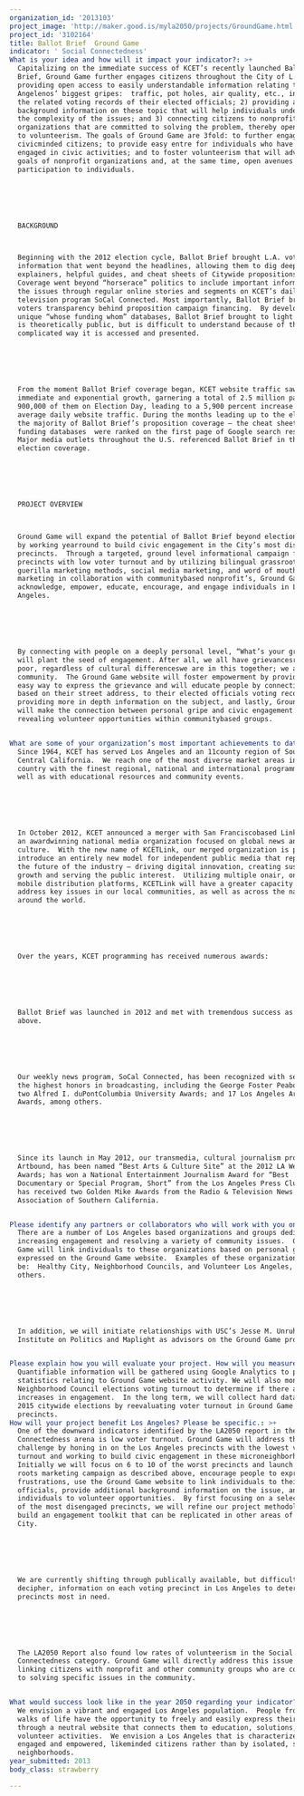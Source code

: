 ```yaml
---
organization_id: '2013103'
project_image: 'http://maker.good.is/myla2050/projects/GroundGame.html'
project_id: '3102164'
title: Ballot Brief  Ground Game
indicator: ' Social Connectedness'
What is your idea and how will it impact your indicator?: >+
  Capitalizing on the immediate success of KCET’s recently launched Ballot
  Brief, Ground Game further engages citizens throughout the City of L.A. by 1)
  providing open access to easily understandable information relating to
  Angelenos’ biggest gripes:  traffic, pot holes, air quality, etc., including
  the related voting records of their elected officials; 2) providing additional
  background information on these topic that will help individuals understand
  the complexity of the issues; and 3) connecting citizens to nonprofit
  organizations that are committed to solving the problem, thereby opening doors
  to volunteerism. The goals of Ground Game are 3fold: to further engage
  civicminded citizens; to provide easy entre for individuals who have not yet
  engaged in civic activities; and to foster volunteerism that will advance the
  goals of nonprofit organizations and, at the same time, open avenues for
  participation to individuals. 






  BACKGROUND



  Beginning with the 2012 election cycle, Ballot Brief brought L.A. voters
  information that went beyond the headlines, allowing them to dig deeper with
  explainers, helpful guides, and cheat sheets of Citywide propositions.
  Coverage went beyond “horserace” politics to include important information on
  the issues through regular online stories and segments on KCET’s daily
  television program SoCal Connected. Most importantly, Ballot Brief brought
  voters transparency behind proposition campaign financing.  By developing
  unique “whose funding whom” databases, Ballot Brief brought to light data that
  is theoretically public, but is difficult to understand because of the
  complicated way it is accessed and presented. 






  From the moment Ballot Brief coverage began, KCET website traffic saw
  immediate and exponential growth, garnering a total of 2.5 million page views,
  900,000 of them on Election Day, leading to a 5,900 percent increase in
  average daily website traffic. During the months leading up to the election,
  the majority of Ballot Brief’s proposition coverage — the cheat sheets and
  funding databases  were ranked on the first page of Google search results.
  Major media outlets throughout the U.S. referenced Ballot Brief in their own
  election coverage. 






  PROJECT OVERVIEW



  Ground Game will expand the potential of Ballot Brief beyond election cycles
  by working yearround to build civic engagement in the City’s most disengaged
  precincts.  Through a targeted, ground level informational campaign focused on
  precincts with low voter turnout and by utilizing bilingual grassroots and
  guerilla marketing methods, social media marketing, and word of mouth
  marketing in collaboration with communitybased nonprofit’s, Ground Game will
  acknowledge, empower, educate, encourage, and engage individuals in Los
  Angeles.  






  By connecting with people on a deeply personal level, “What’s your gripe?,” we
  will plant the seed of engagement. After all, we all have grievancesrich,
  poor, regardless of cultural differenceswe are in this together; we are a
  community.  The Ground Game website will foster empowerment by providing an
  easy way to express the grievance and will educate people by connecting them,
  based on their street address, to their elected officials voting records and
  providing more in depth information on the subject, and lastly, Ground Game
  will make the connection between personal gripe and civic engagement by
  revealing volunteer opportunities within communitybased groups.


What are some of your organization’s most important achievements to date?: >+
  Since 1964, KCET has served Los Angeles and an 11county region of Southern and
  Central California.  We reach one of the most diverse market areas in the
  country with the finest regional, national and international programming, as
  well as with educational resources and community events.






  In October 2012, KCET announced a merger with San Franciscobased Link Media,
  an awardwinning national media organization focused on global news and
  culture.  With the new name of KCETLink, our merged organization is poised to
  introduce an entirely new model for independent public media that represents
  the future of the industry — driving digital innovation, creating sustainable
  growth and serving the public interest.  Utilizing multiple onair, online and
  mobile distribution platforms, KCETLink will have a greater capacity to
  address key issues in our local communities, as well as across the nation and
  around the world.






  Over the years, KCET programming has received numerous awards:






  Ballot Brief was launched in 2012 and met with tremendous success as discussed
  above.






  Our weekly news program, SoCal Connected, has been recognized with several of
  the highest honors in broadcasting, including the George Foster Peabody Award;
  two Alfred I. duPontColumbia University Awards; and 17 Los Angeles Area Emmys
  Awards, among others.






  Since its launch in May 2012, our transmedia, cultural journalism program,
  Artbound, has been named “Best Arts & Culture Site” at the 2012 LA Weekly Web
  Awards; has won a National Entertainment Journalism Award for “Best
  Documentary or Special Program, Short” from the Los Angeles Press Club; and
  has received two Golden Mike Awards from the Radio & Television News
  Association of Southern California.


Please identify any partners or collaborators who will work with you on this project.: >+
  There are a number of Los Angeles based organizations and groups dedicated to
  increasing engagement and resolving a variety of community issues.  Ground
  Game will link individuals to these organizations based on personal gripes as
  expressed on the Ground Game website.  Examples of these organizations may
  be:  Healthy City, Neighborhood Councils, and Volunteer Los Angeles, among
  others.






  In addition, we will initiate relationships with USC’s Jesse M. Unruh
  Institute on Politics and Maplight as advisors on the Ground Game project.


Please explain how you will evaluate your project. How will you measure success?: >-
  Quantifiable information will be gathered using Google Analytics to provide
  statistics relating to Ground Game website activity. We will also monitor
  Neighborhood Council elections voting turnout to determine if there are
  increases in engagement.  In the long term, we will collect hard data in the
  2015 citywide elections by reevaluating voter turnout in Ground Game
  precincts.
How will your project benefit Los Angeles? Please be specific.: >+
  One of the downward indicators identified by the LA2050 report in the Social
  Connectedness arena is low voter turnout. Ground Game will address this
  challenge by honing in on the Los Angeles precincts with the lowest voter
  turnout and working to build civic engagement in these microneighborhoods. 
  Initially we will focus on 6 to 10 of the worst precincts and launch a grass
  roots marketing campaign as described above, encourage people to express their
  frustrations, use the Ground Game website to link individuals to their elected
  officials, provide additional background information on the issue, and connect
  individuals to volunteer opportunities.  By first focusing on a select number
  of the most disengaged precincts, we will refine our project methodology and
  build an engagement toolkit that can be replicated in other areas of the
  City. 






  We are currently shifting through publically available, but difficult to
  decipher, information on each voting precinct in Los Angeles to determine the
  precincts most in need.






  The LA2050 Report also found low rates of volunteerism in the Social
  Connectedness category. Ground Game will directly address this issue by
  linking citizens with nonprofit and other community groups who are committed
  to solving specific issues in the community. 


What would success look like in the year 2050 regarding your indicator?: >-
  We envision a vibrant and engaged Los Angeles population.  People from all
  walks of life have the opportunity to freely and easily express their opinions
  through a neutral website that connects them to education, solutions, and
  volunteer activities.  We envision a Los Angeles that is characterized by
  engaged and empowered, likeminded citizens rather than by isolated, silo'd
  neighborhoods.  
year_submitted: 2013
body_class: strawberry

---
```

